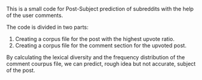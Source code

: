 This is a small code for Post-Subject prediction of subreddits with the help of the user comments.

The code is divided in two parts:
1) Creating a corpus file for the post with the highest upvote ratio.
2) Creating a corpus file for the comment section for the upvoted post.

By calculating the lexical diversity and the frequency distribution of the comment courpus file, we can predict, rough idea but not accurate, subject of the post.
